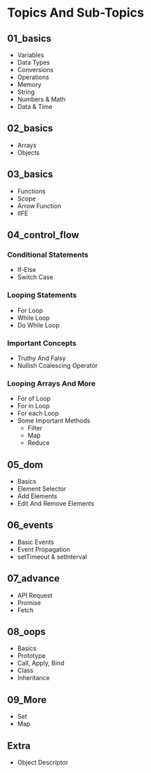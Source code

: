 # Topics And Sub-Topics

## 01_basics

- Variables
- Data Types
- Conversions
- Operations
- Memory
- String
- Numbers & Math
- Data & Time

## 02_basics

- Arrays
- Objects

## 03_basics

- Functions
- Scope
- Arrow Function
- IIFE

## 04_control_flow

### Conditional Statements

- If-Else
- Switch Case

### Looping Statements

- For Loop
- While Loop
- Do While Loop

### Important Concepts

- Truthy And Falsy
- Nullish Coalescing Operator

### Looping Arrays And More

- For of Loop
- For in Loop
- For each Loop
- Some Important Methods
  - Filter
  - Map
  - Reduce

## 05_dom

- Basics
- Element Selector
- Add Elements
- Edit And Remove Elements

## 06_events

- Basic Events
- Event Propagation
- setTimeout & setInterval

## 07_advance

- API Request
- Promise
- Fetch

## 08_oops

- Basics
- Prototype
- Call, Apply, Bind
- Class
- Inheritance

## 09_More

- Set
- Map

## Extra

- Object Descriptor
